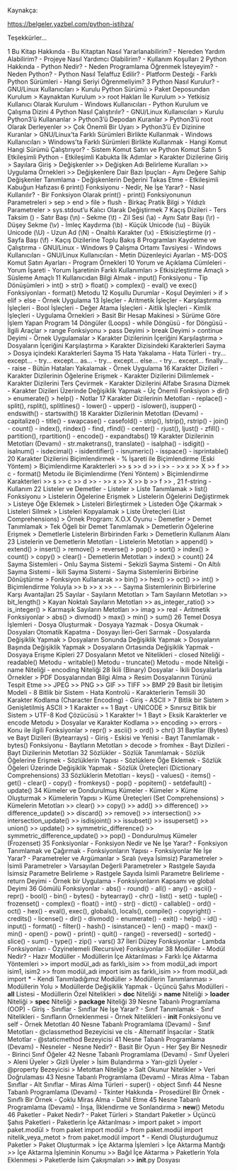 Kaynakça:

https://belgeler.yazbel.com/python-istihza/

Teşekkürler...


1	Bu Kitap Hakkında
        - 	Bu Kitaptan Nasıl Yararlanabilirim?
        - 	Nereden Yardım Alabilirim?
        - 	Projeye Nasıl Yardımcı Olabilirim?
        - 	Kullanım Koşulları
2	Python Hakkında
        - 	Python Nedir?
        - 	Neden Programlama Öğrenmek İsteyeyim?
        - 	Neden Python?
        - 	Python Nasıl Telaffuz Edilir?
        - 	Platform Desteği
        - 	Farklı Python Sürümleri
        - 	Hangi Seriyi Öğrenmeliyim?
3	Python Nasıl Kurulur?
        - 	GNU/Linux Kullanıcıları
                > 	Kurulu Python Sürümü
                > 	Paket Deposundan Kurulum
                > 	Kaynaktan Kurulum
                        >> 	root Hakları İle Kurulum
                        >> 	Yetkisiz Kullanıcı Olarak Kurulum
        - 	Windows Kullanıcıları
        - 	Python Kurulum ve Çalışma Dizini
4	Python Nasıl Çalıştırılır?
        - 	GNU/Linux Kullanıcıları
                > 	Kurulu Python3’ü Kullananlar
                > 	Python3’ü Depodan Kuranlar
                > 	Python3’ü root Olarak Derleyenler
                        >> 	Çok Önemli Bir Uyarı
                > 	Python3’ü Ev Dizinine Kuranlar
                > 	GNU/Linux’ta Farklı Sürümleri Birlikte Kullanmak
        - 	Windows Kullanıcıları
                > 	Windows’ta Farklı Sürümleri Birlikte Kullanmak
        - 	Hangi Komut Hangi Sürümü Çalıştırıyor?
        - 	Sistem Komut Satırı ve Python Komut Satırı
5	Etkileşimli Python
        - 	Etkileşimli Kabukta İlk Adımlar
                > 	Karakter Dizilerine Giriş
                > 	Sayılara Giriş
                > 	Değişkenler
                        >> 	Değişken Adı Belirleme Kuralları
                        >> 	Uygulama Örnekleri
                        >> 	Değişkenlere Dair Bazı İpuçları
        - 	Aynı Değere Sahip Değişkenler Tanımlama
        - 	Değişkenlerin Değerini Takas Etme
        - 	Etkileşimli Kabuğun Hafızası
6	print() Fonksiyonu
        - 	Nedir, Ne İşe Yarar?
        - 	Nasıl Kullanılır?
        - 	Bir Fonksiyon Olarak print()
        - 	print() Fonksiyonunun Parametreleri
                > 	sep
                > 	end
                > 	file
                > 	flush
        - 	Birkaç Pratik Bilgi
                > 	Yıldızlı Parametreler
                > 	sys.stdout’u Kalıcı Olarak Değiştirmek
7	Kaçış Dizileri
        - 	Ters Taksim (\)
        - 	Satır Başı (\n)
        - 	Sekme (\t)
        - 	Zil Sesi (\a)
        - 	Aynı Satır Başı (\r)
        - 	Düşey Sekme (\v)
        - 	İmleç Kaydırma (\b)
        - 	Küçük Unicode (\u)
        - 	Büyük Unicode (\U)
        - 	Uzun Ad (\N)
        - 	Onaltılı Karakter (\x)
        - 	Etkisizleştirme (r)
        - 	Sayfa Başı (\f)
        - 	Kaçış Dizilerine Toplu Bakış
8	Programları Kaydetme ve Çalıştırma
        - 	GNU/Linux
        - 	Windows
9	Çalışma Ortamı Tavsiyesi
        - 	Windows Kullanıcıları
        - 	GNU/Linux Kullanıcıları
        - 	Metin Düzenleyici Ayarları
        - 	MS-DOS Komut Satırı Ayarları
        - 	Program Örnekleri
10	Yorum ve Açıklama Cümleleri
        - 	Yorum İşareti
        - 	Yorum İşaretinin Farklı Kullanımları
                > 	Etkisizleştirme Amaçlı
                > 	Süsleme Amaçlı
11	Kullanıcıdan Bilgi Almak
        - 	input() Fonksiyonu
        - 	Tip Dönüşümleri
                > 	int()
                > 	str()
                > 	float()
                > 	complex()
        - 	eval() ve exec() Fonksiyonları
        - 	format() Metodu
12	Koşullu Durumlar
        - 	Koşul Deyimleri
                > 	if
                > 	elif
                > 	else
        - 	Örnek Uygulama
13	İşleçler
        - 	Aritmetik İşleçler
        - 	Karşılaştırma İşleçleri
        - 	Bool İşleçleri
        - 	Değer Atama İşleçleri
        - 	Aitlik İşleçleri
        - 	Kimlik İşleçleri
        - 	Uygulama Örnekleri
                > 	Basit Bir Hesap Makinesi
                > 	Sürüme Göre İşlem Yapan Program
14	Döngüler (Loops)
        - 	while Döngüsü
        - 	for Döngüsü
        - 	İlgili Araçlar
                > 	range Fonksiyonu
                > 	pass Deyimi
                > 	break Deyimi
                > 	continue Deyimi
        - 	Örnek Uygulamalar
                > 	Karakter Dizilerinin İçeriğini Karşılaştırma
                > 	Dosyaların İçeriğini Karşılaştırma
                > 	Karakter Dizisindeki Karakterleri Sayma
                > 	Dosya içindeki Karakterleri Sayma
15	Hata Yakalama
        - 	Hata Türleri
        - 	try... except...
        - 	try... except... as...
        - 	try... except... else...
        - 	try... except... finally...
        - 	raise
        - 	Bütün Hataları Yakalamak
        - 	Örnek Uygulama
16	Karakter Dizileri
        - 	Karakter Dizilerinin Öğelerine Erişmek
        - 	Karakter Dizilerini Dilimlemek
        - 	Karakter Dizilerini Ters Çevirmek
        - 	Karakter Dizilerini Alfabe Sırasına Dizmek
        - 	Karakter Dizileri Üzerinde Değişiklik Yapmak
        - 	Üç Önemli Fonksiyon
                > 	dir()
                > 	enumerate()
                > 	help()
        - 	Notlar
17	Karakter Dizilerinin Metotları
        - 	replace()
        - 	split(), rsplit(), splitlines()
        - 	lower()
        - 	upper()
        - 	islower(), isupper()
        - 	endswith()
        - 	startswith()
18	Karakter Dizilerinin Metotları (Devamı)
        - 	capitalize()
        - 	title()
        - 	swapcase()
        - 	casefold()
        - 	strip(), lstrip(), rstrip()
        - 	join()
        - 	count()
        - 	index(), rindex()
        - 	find, rfind()
        - 	center()
        - 	rjust(), ljust()
        - 	zfill()
        - 	partition(), rpartition()
        - 	encode()
        - 	expandtabs()
19	Karakter Dizilerinin Metotları (Devamı)
        - 	str.maketrans(), translate()
        - 	isalpha()
        - 	isdigit()
        - 	isalnum()
        - 	isdecimal()
        - 	isidentifier()
        - 	isnumeric()
        - 	isspace()
        - 	isprintable()
20	Karakter Dizilerini Biçimlendirmek
        - 	% İşareti ile Biçimlendirme (Eski Yöntem)
                > 	Biçimlendirme Karakterleri
                        >> 	s
                        >> 	d
                        >> 	i
                        >> 	        - 
                        >> 	x
                        >> 	X
                        >> 	f
                        >> 	c
        - 	format() Metodu ile Biçimlendirme (Yeni Yöntem)
                > 	Biçimlendirme Karakterleri
                        >> 	s
                        >> 	c
                        >> 	d
                        >> 	        - 
                        >> 	x
                        >> 	X
                        >> 	b
                        >> 	f
                        >> 	,
21	f-string
        - 	Kullanım
22	Listeler ve Demetler
        - 	Listeler
                > 	Liste Tanımlamak
                > 	list() Fonksiyonu
                > 	Listelerin Öğelerine Erişmek
                > 	Listelerin Öğelerini Değiştirmek
                > 	Listeye Öğe Eklemek
                > 	Listeleri Birleştirmek
                > 	Listeden Öğe Çıkarmak
                > 	Listeleri Silmek
                > 	Listeleri Kopyalamak
                > 	Liste Üreteçleri (List Comprehensions)
                > 	Örnek Program: X.O.X Oyunu
        - 	Demetler
                > 	Demet Tanımlamak
                > 	Tek Öğeli bir Demet Tanımlamak
                > 	Demetlerin Öğelerine Erişmek
                > 	Demetlerle Listelerin Birbirinden Farkı
                > 	Demetlerin Kullanım Alanı
23	Listelerin ve Demetlerin Metotları
        - 	Listelerin Metotları
                > 	append()
                > 	extend()
                > 	insert()
                > 	remove()
                > 	reverse()
                > 	pop()
                > 	sort()
                > 	index()
                > 	count()
                > 	copy()
                > 	clear()
        - 	Demetlerin Metotları
                > 	index()
                > 	count()
24	Sayma Sistemleri
        - 	Onlu Sayma Sistemi
        - 	Sekizli Sayma Sistemi
        - 	On Altılı Sayma Sistemi
        - 	İkili Sayma Sistemi
        - 	Sayma Sistemlerini Birbirine Dönüştürme
                > 	Fonksiyon Kullanarak
                        >> 	bin()
                        >> 	hex()
                        >> 	oct()
                        >> 	int()
                > 	Biçimlendirme Yoluyla
                        >> 	b
                        >> 	x
                        >> 	        - 
        - 	Sayma Sistemlerinin Birbirlerine Karşı Avantajları
25	Sayılar
        - 	Sayıların Metotları
                > 	Tam Sayıların Metotları
                        >> 	bit_length()
                > 	Kayan Noktalı Sayıların Metotları
                        >> 	as_integer_ratio()
                        >> 	is_integer()
                > 	Karmaşık Sayıların Metotları
                        >> 	imag
                        >> 	real
        - 	Aritmetik Fonksiyonlar
                > 	abs()
                > 	divmod()
                > 	max()
                > 	min()
                > 	sum()
26	Temel Dosya İşlemleri
        - 	Dosya Oluşturmak
        - 	Dosyaya Yazmak
        - 	Dosya Okumak
        - 	Dosyaları Otomatik Kapatma
        - 	Dosyayı İleri-Geri Sarmak
        - 	Dosyalarda Değişiklik Yapmak
                > 	Dosyaların Sonunda Değişiklik Yapmak
                > 	Dosyaların Başında Değişiklik Yapmak
                > 	Dosyaların Ortasında Değişiklik Yapmak
        - 	Dosyaya Erişme Kipleri
27	Dosyaların Metot ve Nitelikleri
        - 	closed Niteliği
        - 	readable() Metodu
        - 	writable() Metodu
        - 	truncate() Metodu
        - 	mode Niteliği
        - 	name Niteliği
        - 	encoding Niteliği
28	İkili (Binary) Dosyalar
        - 	İkili Dosyalarla Örnekler
                > 	PDF Dosyalarından Bilgi Alma
                > 	Resim Dosyalarının Türünü Tespit Etme
                        >> 	JPEG
                        >> 	PNG
                        >> 	GIF
                        >> 	TIFF
                        >> 	BMP
29	Basit bir İletişim Modeli
        - 	8 Bitlik bir Sistem
        - 	Hata Kontrolü
        - 	Karakterlerin Temsili
30	Karakter Kodlama (Character Encoding)
        - 	Giriş
        - 	ASCII
                > 	7 Bitlik bir Sistem
                > 	Genişletilmiş ASCII
                > 	1 Karakter == 1 Bayt
        - 	UNICODE
                > 	Sınırsız Bitlik bir Sistem
                > 	UTF-8 Kod Çözücüsü
                > 	1 Karakter != 1 Bayt
                > 	Eksik Karakterler ve encode Metodu
                > 	Dosyalar ve Karakter Kodlama
                        >> 	encoding
                        >> 	errors
        - 	Konu ile ilgili Fonksiyonlar
                > 	repr()
                > 	ascii()
                > 	ord()
                > 	chr()
31	Baytlar (Bytes) ve Bayt Dizileri (Bytearrays)
        - 	Giriş
        - 	Eskisi ve Yenisi
        - 	Bayt Tanımlamak
        - 	bytes() Fonksiyonu
        - 	Baytların Metotları
                > 	decode
                > 	fromhex
        - 	Bayt Dizileri
        - 	Bayt Dizilerinin Metotları
32	Sözlükler
        - 	Sözlük Tanımlamak
        - 	Sözlük Öğelerine Erişmek
        - 	Sözlüklerin Yapısı
        - 	Sözlüklere Öğe Eklemek
        - 	Sözlük Öğeleri Üzerinde Değişiklik Yapmak
        - 	Sözlük Üreteçleri (Dictionary Comprehensions)
33	Sözlüklerin Metotları
        - 	keys()
        - 	values()
        - 	items()
        - 	get()
        - 	clear()
        - 	copy()
        - 	fromkeys()
        - 	pop()
        - 	popitem()
        - 	setdefault()
        - 	update()
34	Kümeler ve Dondurulmuş Kümeler
        - 	Kümeler
                > 	Küme Oluşturmak
                > 	Kümelerin Yapısı
                > 	Küme Üreteçleri (Set Comprehensions)
                > 	Kümelerin Metotları
                        >> 	clear()
                        >> 	copy()
                        >> 	add()
                        >> 	difference()
                        >> 	difference_update()
                        >> 	discard()
                        >> 	remove()
                        >> 	intersection()
                        >> 	intersection_update()
                        >> 	isdisjoint()
                        >> 	issubset()
                        >> 	issuperset()
                        >> 	union()
                        >> 	update()
                        >> 	symmetric_difference()
                        >> 	symmetric_difference_update()
                        >> 	pop()
        - 	Dondurulmuş Kümeler (Frozenset)
35	Fonksiyonlar
        - 	Fonksiyon Nedir ve Ne İşe Yarar?
        - 	Fonksiyon Tanımlamak ve Çağırmak
        - 	Fonksiyonların Yapısı
        - 	Fonksiyonlar Ne İşe Yarar?
        - 	Parametreler ve Argümanlar
                > 	Sıralı (veya İsimsiz) Parametreler
                > 	İsimli Parametreler
                > 	Varsayılan Değerli Parametreler
                > 	Rastgele Sayıda İsimsiz Parametre Belirleme
                > 	Rastgele Sayıda İsimli Parametre Belirleme
        - 	return Deyimi
        - 	Örnek bir Uygulama
        - 	Fonksiyonların Kapsamı ve global Deyimi
36	Gömülü Fonksiyonlar
        - 	abs()
        - 	round()
        - 	all()
        - 	any()
        - 	ascii()
        - 	repr()
        - 	bool()
        - 	bin()
        - 	bytes()
        - 	bytearray()
        - 	chr()
        - 	list()
        - 	set()
        - 	tuple()
        - 	frozenset()
        - 	complex()
        - 	float()
        - 	int()
        - 	str()
        - 	dict()
        - 	callable()
        - 	ord()
        - 	oct()
        - 	hex()
        - 	eval(), exec(), globals(), locals(), compile()
        - 	copyright()
        - 	credits()
        - 	license()
        - 	dir()
        - 	divmod()
        - 	enumerate()
        - 	exit()
        - 	help()
        - 	id()
        - 	input()
        - 	format()
        - 	filter()
        - 	hash()
        - 	isinstance()
        - 	len()
        - 	map()
        - 	max()
        - 	min()
        - 	open()
        - 	pow()
        - 	print()
        - 	quit()
        - 	range()
        - 	reversed()
        - 	sorted()
        - 	slice()
        - 	sum()
        - 	type()
        - 	zip()
        - 	vars()
37	İleri Düzey Fonksiyonlar
        - 	Lambda Fonksiyonları
        - 	Özyinelemeli (Recursive) Fonksiyonlar
38	Modüller
        - 	Modül Nedir?
        - 	Hazır Modüller
        - 	Modüllerin İçe Aktarılması
                > 	Farklı İçe Aktarma Yöntemleri
                        >> 	import modül_adı as farklı_isim
                        >> 	from modül_adı import isim1, isim2
                        >> 	from modül_adı import isim as farklı_isim
                        >> 	from modül_adı import *
        - 	Kendi Tanımladığımız Modüller
                > 	Modüllerin Tanımlanması
                > 	Modüllerin Yolu
                > 	Modüllerde Değişiklik Yapmak
        - 	Üçüncü Şahıs Modülleri
        - 	__all__ Listesi
        - 	Modüllerin Özel Nitelikleri
                > 	__doc__ Niteliği
                > 	__name__ Niteliği
                > 	__loader__ Niteliği
                > 	__spec__ Niteliği
                > 	__package__ Niteliği
39	Nesne Tabanlı Programlama (OOP)
        - 	Giriş
        - 	Sınıflar
        - 	Sınıflar Ne İşe Yarar?
        - 	Sınıf Tanımlamak
        - 	Sınıf Nitelikleri
        - 	Sınıfların Örneklenmesi
        - 	Örnek Nitelikleri
        - 	__init__ Fonksiyonu ve self
        - 	Örnek Metotları
40	Nesne Tabanlı Programlama (Devamı)
        - 	Sınıf Metotları
        - 	@classmethod Bezeyicisi ve cls
        - 	Alternatif İnşacılar
        - 	Statik Metotlar
        - 	@staticmethod Bezeyicisi
41	Nesne Tabanlı Programlama (Devamı)
        - 	Nesneler
        - 	Nesne Nedir?
        - 	Basit Bir Oyun
        - 	Her Şey Bir Nesnedir
        - 	Birinci Sınıf Öğeler
42	Nesne Tabanlı Programlama (Devamı)
        - 	Sınıf Üyeleri
                > 	Aleni Üyeler
                > 	Gizli Üyeler
                > 	İsim Bulandırma
                > 	Yarı-gizli Üyeler
        - 	@property Bezeyicisi
                > 	Metottan Niteliğe
                > 	Salt Okunur Nitelikler
                > 	Veri Doğrulaması
43	Nesne Tabanlı Programlama (Devamı)
        - 	Miras Alma
        - 	Taban Sınıflar
        - 	Alt Sınıflar
        - 	Miras Alma Türleri
        - 	super()
        - 	object Sınıfı
44	Nesne Tabanlı Programlama (Devamı)
        - 	Tkinter Hakkında
        - 	Prosedürel Bir Örnek
        - 	Sınıflı Bir Örnek
        - 	Çoklu Miras Alma
        - 	Dahil Etme
45	Nesne Tabanlı Programlama (Devamı)
        - 	İnşa, İlklendirme ve Sonlandırma
                > 	__new__() Metodu
46	Paketler
        - 	Paket Nedir?
        - 	Paket Türleri
                > 	Standart Paketler
                > 	Üçüncü Şahıs Paketleri
        - 	Paketlerin İçe Aktarılması
                > 	import paket
                > 	import paket.modül
                > 	from paket import modül
                > 	from paket.modül import nitelik_veya_metot
                > 	from paket.modül import *
        - 	Kendi Oluşturduğumuz Paketler
                > 	Paket Oluşturmak
                > 	İçe Aktarma İşlemleri
                > 	İçe Aktarma Mantığı
                        >> 	İçe Aktarma İşleminin Konumu
                        >> 	Bağıl İçe Aktarma
                > 	Paketlerin Yola Eklenmesi
                > 	Paketlerde İsim Çakışmaları
                        >> 	__init__.py Dosyası
